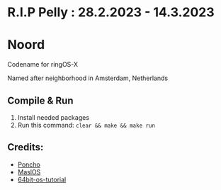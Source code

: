 # R.I.P Pelly : 28.2.2023 - 14.3.2023

# Noord
Codename for ringOS-X

Named after neighborhood in Amsterdam, Netherlands

## Compile & Run
1. Install needed packages
2. Run this command: `clear && make && make run`

## Credits:
- [Poncho](https://github.com/Absurdponcho/PonchoOS)
- [MaslOS](https://github.com/marceldobehere/MaslOS)
- [64bit-os-tutorial](https://github.com/gmarino2048/64bit-os-tutorial)
